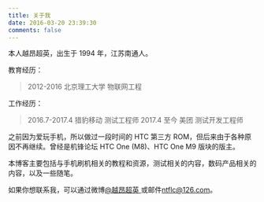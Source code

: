 ```yaml
---
title: 关于我
date: 2016-03-20 23:39:30
comments: false
---
```


本人越昂超英，出生于 1994 年，江苏南通人。

教育经历：
> 2012-2016 北京理工大学 物联网工程

工作经历：
> 2016.7-2017.4 猎豹移动 测试工程师
> 2017.4 至今 美团 测试开发工程师

之前因为爱玩手机，所以做过一段时间的 HTC 第三方 ROM，但后来由于各种原因不再继续。曾经是机锋论坛 HTC One (M8)、HTC One M9 版块的版主。

本博客主要包括与手机刷机相关的教程和资源，测试相关的内容，数码产品相关的内容，以及一些随笔。

如果你想联系我，可以通过微博[@越昂超英 ](https://weibo.com/412070391)或邮件[ntflc@126.com](mailto:ntflc@126.com)。
